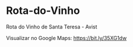 # Rota-do-Vinho
Rota do Vinho de Santa Teresa - Avist

Visualizar no Google Maps: https://bit.ly/35XG1dw
